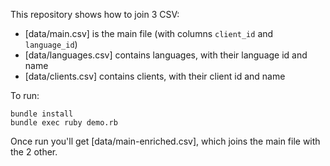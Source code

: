 This repository shows how to join 3 CSV:

* [data/main.csv] is the main file (with columns `client_id` and `language_id`)
* [data/languages.csv] contains languages, with their language id and name
* [data/clients.csv] contains clients, with their client id and name

To run:

```
bundle install
bundle exec ruby demo.rb
```

Once run you'll get [data/main-enriched.csv], which joins the main file with the 2 other.
